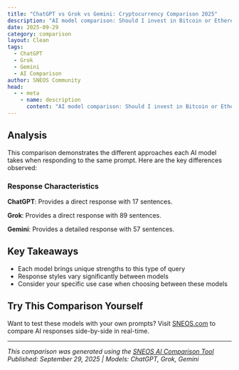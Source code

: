```yaml
---
title: "ChatGPT vs Grok vs Gemini: Cryptocurrency Comparison 2025"
description: "AI model comparison: Should I invest in Bitcoin or Ethereum right now? Analyze market trends and make a specific recommen..."
date: 2025-09-29
category: comparison
layout: Clean
tags:
  - ChatGPT
  - Grok
  - Gemini
  - AI Comparison
author: SNEOS Community
head:
  - - meta
    - name: description
      content: "AI model comparison: Should I invest in Bitcoin or Ethereum right now? Analyze market trends and make a specific recommendation..."
---
```


<ChatComparison
  title="ChatGPT vs Grok vs Gemini: Cryptocurrency Comparison 2025"
  prompt="Should I invest in Bitcoin or Ethereum right now? Analyze market trends and make a specific recommendation"
  :responses='{
    "ChatGPT": "I\u2019m not able to provide real-time financial advice or access the latest market data. However, I can help you understand some general considerations when choosing between investing in Bitcoin (BTC) and Ethereum (ETH):\n\n**Bitcoin (BTC):**\n- Often considered digital gold, Bitcoin is primarily viewed as a store of value.\n- It has the longest track record, highest market cap, and widest acceptance.\n- Price tends to be influenced by macroeconomic trends and institutional adoption.\n- Its supply is capped at 21 million coins, contributing to scarcity.\n\n**Ethereum (ETH):**\n- Known for its smart contract capabilities, supporting decentralized applications (dApps) and DeFi.\n- Ethereum is evolving with upgrades (like Ethereum 2.0) aimed at improving scalability and lowering fees.\n- Has a larger range of use cases compared to Bitcoin, potentially driving future demand.\n- Its supply dynamics differ, with recent changes aiming to reduce issuance.\n\n**Considerations:**\n- Risk tolerance: Bitcoin is often seen as more stable relative to other cryptocurrencies.\n- Investment horizon: Ethereum\u2019s technology upgrades could provide growth opportunities, but also come with technical risks.\n- Diversification: Some investors hold both to balance stability (BTC) and growth potential (ETH).\n\nBefore making any investment:\n- Review recent market trends and news.\n- Consider your financial goals and risk appetite.\n- Consult with a licensed financial advisor.\n\nIf you provide specific timeframes or preferences, I can help analyze historical data or explain features to aid your decision.",
    "Grok": "Deciding whether to invest in Bitcoin (BTC) or Ethereum (ETH) requires a careful analysis of market trends, their unique characteristics, and your personal investment goals and risk tolerance. Below, I\u2019ll break down the current market trends (as of my last data update in October 2023, supplemented with general insights into cryptocurrency dynamics) and provide a specific recommendation based on reasoned analysis. Please note that cryptocurrency markets are highly volatile, and this is not financial advice but rather an analytical perspective. Always do your own research (DYOR) and consult with a financial advisor if needed.\n\n### Market Trends Analysis\n#### 1. Bitcoin (BTC)\n- **Market Position**: Bitcoin is the largest cryptocurrency by market capitalization, often seen as \u0022digital gold\u0022 and a store of value. It dominates the market with a historical \u0022market dominance\u0022 of around 40-50% of the total crypto market cap.\n- **Price Trends (Historical Context)**: Bitcoin has shown resilience through multiple market cycles. As of late 2023, BTC has been recovering from the 2022 bear market, with prices hovering between $25,000 and $30,000 for much of the year, showing signs of stabilization and occasional bullish momentum (based on reports up to October 2023). Key drivers include institutional adoption (e.g., spot ETF applications in the U.S.) and macroeconomic factors like inflation concerns.\n- **Key Factors**:\n  - **Halving Event (April 2024)**: The upcoming Bitcoin halving typically reduces miner rewards, historically leading to supply scarcity and price increases (as seen in 2012, 2016, and 2020 cycles). This could drive bullish sentiment in the near future.\n  - **Institutional Interest**: Increasing interest from companies like BlackRock and Fidelity in Bitcoin ETFs signals growing mainstream acceptance, potentially boosting demand.\n  - **Risk**: Bitcoin\u0027s price is often correlated with broader market sentiment. A global economic downturn or regulatory crackdown could trigger selling pressure.\n\n#### 2. Ethereum (ETH)\n- **Market Position**: Ethereum is the second-largest cryptocurrency and the leading platform for decentralized applications (dApps) and smart contracts. Its ecosystem powers much of the DeFi (decentralized finance) and NFT (non-fungible token) markets.\n- **Price Trends (Historical Context)**: Ethereum has also been recovering in 2023, trading between $1,500 and $2,000 for much of the year. Its price movements are often tied to Bitcoin\u2019s but can diverge based on ecosystem-specific developments. The successful \u0022Merge\u0022 to Proof-of-Stake (PoS) in 2022 reduced energy consumption and set the stage for future upgrades like sharding, potentially increasing scalability and adoption.\n- **Key Factors**:\n  - **Ecosystem Growth**: Ethereum continues to dominate in DeFi and NFTs, with a total value locked (TVL) in its protocols often exceeding competitors like Binance Smart Chain or Solana. Layer-2 solutions (e.g., Arbitrum, Optimism) are enhancing scalability and reducing transaction costs.\n  - **Staking and Yield**: Post-Merge, Ethereum offers staking rewards (around 4-5% annually as of 2023), making it attractive for long-term holders seeking passive income.\n  - **Risk**: Ethereum faces competition from \u0022Ethereum killers\u0022 like Solana, Avalanche, and Cardano. If a competitor gains significant traction, ETH could lose market share. Additionally, high gas fees (despite Layer-2 solutions) remain a concern for smaller users.\n\n#### 3. Comparative Analysis\n- **Use Case**: Bitcoin is primarily a store of value and a hedge against inflation, while Ethereum is a utility-driven blockchain with broader applications. If you\u0027re looking for long-term stability, BTC might appeal more; if you\u0027re betting on innovation and adoption in Web3/DeFi, ETH has an edge.\n- **Volatility and Risk**: Both are volatile, but Bitcoin tends to have slightly less downside risk due to its established status and larger market cap. Ethereum\u2019s price can be more sensitive to tech-driven developments or failures in its ecosystem (e.g., hacks in DeFi protocols).\n- **Correlation**: BTC and ETH prices are highly correlated (often above 0.8), meaning they tend to move in tandem during market cycles. However, Ethereum can outperform Bitcoin during altcoin seasons (periods of heightened interest in alternative cryptocurrencies).\n\n#### 4. Macro Environment (2023 Context)\n- **Interest Rates and Inflation**: Central banks, particularly the U.S. Federal Reserve, have been raising interest rates to combat inflation, which generally harms risk assets like cryptocurrencies. However, if inflation persists or rate hikes slow, crypto could see renewed interest as an alternative asset class.\n- **Regulatory Outlook**: Regulatory uncertainty remains a risk. The U.S. SEC has been scrutinizing crypto, with ongoing debates over whether tokens like ETH are securities. Bitcoin, however, is widely viewed as a commodity, giving it a potentially safer regulatory stance.\n- **Market Sentiment**: As of late 2023, sentiment appears cautiously optimistic, with Bitcoin\u0027s halving and Ethereum\u2019s upgrades (like the Shanghai upgrade enabling staked ETH withdrawals) providing tailwinds. However, broader economic fears could cap gains in the short term.\n\n### Specific Recommendation\nBased on the analysis, I recommend **investing in Bitcoin (BTC)** right now, with a few caveats:\n- **Rationale**: With the Bitcoin halving approaching in 2024, historical patterns suggest a potential price rally in the coming 12-18 months. BTC\u2019s role as a store of value and its growing institutional adoption (e.g., ETF speculation) make it a relatively safer bet in the volatile crypto space compared to Ethereum. While Ethereum\u2019s ecosystem is innovative, it carries higher risks from competition and tech-specific challenges, and its upside may already be partially priced in after the Merge.\n- **Allocation**: If you choose to invest, consider a conservative allocation (e.g., 1-5% of your portfolio, depending on risk tolerance) to mitigate volatility. Dollar-cost averaging (DCA) over several weeks or months can also reduce the risk of buying at a peak.\n- **Ethereum Consideration**: If you\u2019re more risk-tolerant and believe in the long-term growth of DeFi and Web3, diversifying a smaller portion into ETH (e.g., 20-30% of your crypto allocation) could capture upside from its ecosystem. staking ETH for passive income is an added benefit for long-term holders.\n- **Time Horizon**: This recommendation assumes a 1-2 year horizon to benefit from the halving cycle for BTC. If you\u2019re looking for short-term gains (under 6 months), the macro uncertainty makes holding cash or stablecoins a safer option until clearer bullish signals emerge.\n- **Risk Management**: Set stop-loss limits (e.g., 10-15% below entry price) to protect against sudden downturns. Monitor key levels\u2014Bitcoin around $25,000 (support) and Ethereum around $1,500 (support) as of recent data.\n\n### Final Caveats\n- **Volatility**: Crypto markets can swing 10-20% in a single day. Only invest what you can afford to lose.\n- **Updates**: My data is fresh only up to October 2023. Check current price charts (e.g., CoinMarketCap, TradingView) and news (e.g., CoinDesk, CoinTelegraph) for the latest developments, such as ETF approvals or regulatory changes.\n- **Personal Goals**: If your goal is diversification or hedging against fiat currency, BTC aligns better. If you\u2019re speculating on tech adoption, ETH might be worth a smaller bet.\n\nIn summary, **Bitcoin** is the more strategic choice right now due to its upcoming halving and relative stability as a market leader. However, keep an eye on Ethereum for potential outperformance if altcoin season kicks off or if major upgrades boost adoption. Invest cautiously, manage risk, and stay updated on market conditions. What are your specific financial goals or risk tolerance levels? I can refine this further if you provide more details.",
    "Gemini": "{\n  \u0022candidates\u0022: [\n    {\n      \u0022content\u0022: {\n        \u0022parts\u0022: [\n          {\n            \u0022text\u0022: \u0022Okay, let\u0027s analyze the current market trends for Bitcoin (BTC) and Ethereum (ETH) and try to provide a recommendation.  Keep in mind that this is not financial advice, and any investment decision should be based on your own research and risk tolerance.\\n\\n**Current Market Trends (as of October 26, 2023 - subject to rapid change):**\\n\\n*   **Overall Crypto Market Sentiment:** The overall crypto market sentiment is cautiously optimistic.  After a prolonged period of bearish conditions, there\u0027s growing excitement surrounding potential regulatory clarity (especially regarding spot Bitcoin ETFs in the US), institutional adoption, and the anticipation of the next Bitcoin halving (expected in 2024). However, macroeconomic uncertainties (inflation, interest rates) still cast a shadow.\\n\\n*   **Bitcoin (BTC):**\\n\\n    *   **Price Action:** Bitcoin has shown significant strength in recent weeks, breaking above key resistance levels. It\u0027s currently trading in a higher range than it has for much of the year.\\n    *   **Key Drivers:**\\n        *   **Spot ETF Hype:** The biggest driver is the anticipation of the SEC approving spot Bitcoin ETFs. Many major financial institutions have applications pending, and there\u0027s a growing belief that approval is likely sooner rather than later. This would open Bitcoin to a much wider range of investors and potentially drive significant demand.\\n        *   **Halving Cycle:** The Bitcoin halving, which reduces the reward for mining new blocks, is historically a bullish catalyst.  The next halving is expected in Spring 2024, and the market is starting to price this in.\\n        *   **Macroeconomic Factors:** Bitcoin is sometimes seen as a hedge against inflation, but its price is also influenced by broader macroeconomic conditions, such as interest rate hikes.\\n    *   **Technical Analysis:** Technical indicators are generally showing positive momentum for Bitcoin. Moving averages are trending upwards, and RSI (Relative Strength Index) is in overbought territory, suggesting a potential pullback.\\n\\n*   **Ethereum (ETH):**\\n\\n    *   **Price Action:** Ethereum has also seen positive price action, but generally lagging behind Bitcoin\u0027s recent surge.\\n    *   **Key Drivers:**\\n        *   **Ecosystem Growth:**  Ethereum continues to be the dominant platform for DeFi (Decentralized Finance), NFTs (Non-Fungible Tokens), and other decentralized applications.  Continued development and innovation within the Ethereum ecosystem are crucial.\\n        *   **Dencun Upgrade:** The upcoming Dencun upgrade aims to further improve Ethereum\u0027s scalability and reduce transaction fees. This is a highly anticipated upgrade.\\n        *   **Staking Yields:** Ethereum\u0027s Proof-of-Stake consensus mechanism allows users to stake their ETH and earn rewards.  Staking yields can influence the demand for ETH.\\n    *   **Technical Analysis:** Ethereum\u0027s technical indicators are also showing positive momentum, but less aggressively than Bitcoin.\\n\\n**Comparative Analysis:**\\n\\n*   **Risk vs. Reward:** Bitcoin is generally considered to be a slightly \\\u0022safer\\\u0022 investment than Ethereum, as it is the oldest and most established cryptocurrency. However, Ethereum has the potential for higher growth due to its broader utility and the ongoing development of its ecosystem.\\n\\n*   **Catalysts:** Bitcoin\u0027s main catalyst is the potential approval of spot ETFs and the upcoming halving. Ethereum\u0027s catalysts are continued ecosystem growth and the Dencun upgrade.\\n\\n**Recommendation (with considerations):**\\n\\nGiven the current market conditions and the information above, here\u0027s a nuanced recommendation:\\n\\n**Option 1: Balanced Approach (Most Common Recommendation): Allocate a portion of your investment to both Bitcoin and Ethereum.**\\n\\n*   **Bitcoin (60%):** Bitcoin\u0027s momentum is currently strong, driven by ETF hype and the halving cycle. It\u0027s the \\\u0022blue chip\\\u0022 of crypto and likely to benefit significantly from institutional adoption. This allocation provides a solid foundation for your crypto portfolio.\\n*   **Ethereum (40%):** Ethereum offers significant upside potential due to its ecosystem and upcoming upgrades. It\u0027s more exposed to specific technology risks and adoption of Layer 2 scaling solutions but offers diversification beyond Bitcoin.\\n\\n**Option 2: Higher Risk/Reward (For those with a higher risk tolerance): Slightly favor Ethereum.**\\n\\n*   **Bitcoin (40%):**\\n*   **Ethereum (60%):**\\n\\nThis option is based on the belief that Ethereum has more room to grow long-term due to its expanding ecosystem and potential for future innovations. However, it comes with greater volatility and risk.\\n\\n**Important Considerations \u0026 Caveats:**\\n\\n*   **Do Your Own Research:**  This is crucial. Read whitepapers, follow reputable crypto analysts, and understand the technology behind these assets.\\n*   **Risk Tolerance:**  Only invest what you can afford to lose. Crypto markets are highly volatile.\\n*   **Dollar-Cost Averaging (DCA):**  Consider using DCA to build your position over time. This involves investing a fixed amount of money at regular intervals, regardless of the price. This helps to smooth out the volatility and avoid trying to time the market.\\n*   **Security:**  Store your cryptocurrency securely in a hardware wallet or a reputable custodian.\\n*   **Regulation:**  Keep an eye on regulatory developments, as they can have a significant impact on the crypto market.\\n*   **Market Sentiment:** Market sentiment can change rapidly. Stay informed and be prepared to adjust your strategy as needed.\\n*   **Alternative Investments:**  Consider diversifying your investment portfolio beyond just Bitcoin and Ethereum.  There are many other promising cryptocurrencies and blockchain projects.\\n\\n**In summary:**\\n\\nBoth Bitcoin and Ethereum have strong potential for future growth, but they also come with risks. A balanced approach, allocating a portion of your investment to both, is generally a prudent strategy. Always do your own research, understand your risk tolerance, and be prepared for volatility. The potential approval of a spot Bitcoin ETF is a major factor driving the current market, but it\u0027s essential to remember that the market is still subject to change. Good luck!\\n\u0022\n          }\n        ],\n        \u0022role\u0022: \u0022model\u0022\n      },\n      \u0022finishReason\u0022: \u0022STOP\u0022,\n      \u0022avgLogprobs\u0022: -0.39983814827538289\n    }\n  ],\n  \u0022usageMetadata\u0022: {\n    \u0022promptTokenCount\u0022: 18,\n    \u0022candidatesTokenCount\u0022: 1265,\n    \u0022totalTokenCount\u0022: 1283,\n    \u0022promptTokensDetails\u0022: [\n      {\n        \u0022modality\u0022: \u0022TEXT\u0022,\n        \u0022tokenCount\u0022: 18\n      }\n    ],\n    \u0022candidatesTokensDetails\u0022: [\n      {\n        \u0022modality\u0022: \u0022TEXT\u0022,\n        \u0022tokenCount\u0022: 1265\n      }\n    ]\n  },\n  \u0022modelVersion\u0022: \u0022gemini-2.0-flash\u0022,\n  \u0022responseId\u0022: \u0022RI3aaKWOK8GQxN8P2fvcoQQ\u0022\n}\n"
  }'
  published-date="13:45"
/>

## Analysis

This comparison demonstrates the different approaches each AI model takes when responding to the same prompt. Here are the key differences observed:

### Response Characteristics

**ChatGPT**: Provides a direct response with 17 sentences. 

**Grok**: Provides a direct response with 89 sentences. 

**Gemini**: Provides a detailed response with 57 sentences. 

## Key Takeaways

- Each model brings unique strengths to this type of query
- Response styles vary significantly between models
- Consider your specific use case when choosing between these models

## Try This Comparison Yourself

Want to test these models with your own prompts? Visit [SNEOS.com](https://sneos.com) to compare AI responses side-by-side in real-time.

---

*This comparison was generated using the [SNEOS AI Comparison Tool](https://sneos.com)*
*Published: September 29, 2025 | Models: ChatGPT, Grok, Gemini*
